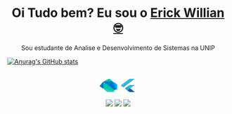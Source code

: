 <div>
  
  <h1 align="center">
    Oi Tudo bem? Eu sou o 
    <a href="https://www.linkedin.com/in/erick-willian-8140b2160/">Erick Willian 🤓</a>
  </h1>
  
  <p align="center">
   Sou estudante de Analise e Desenvolvimento de Sistemas na UNIP 
  </p>
   
   
 [![Anurag's GitHub stats](https://github-readme-stats.vercel.app/api?username=Ewillianc&theme=blue-green)](https://github.com/anuraghazra/github-readme-stats)

<div align="center" valign="top"><br>
  <img align="center" alt="dart" height="30" width="40" src="https://raw.githubusercontent.com/devicons/devicon/master/icons/dart/dart-original.svg">
  <img align="center" alt="dart" height="30" width="40" src="https://raw.githubusercontent.com/devicons/devicon/master/icons/flutter/flutter-original.svg">
</div><br>


<div align="center">
  <a href="https://www.instagram.com/ewillianc/" target="_blank"><img src="https://img.shields.io/badge/-Instagram-%23E0204204F?style=for-the-badge&logo=instagram&logoColor=white" target="_blank"></a>
  <a href="https://www.linkedin.com/in/erick-willian-8140b2160/" target="_blank"><img src="https://img.shields.io/badge/-LinkedIn-%230077B5?style=for-the-badge&logo=linkedin&logoColor=white" target="_blank"></a> 
  <a href="mailto:herickfilho6@gmail.com"><img src="https://img.shields.io/badge/-Gmail-%23333?style=for-the-badge&logo=gmail&logoColor=white" target="_blank"></a>
</div>


